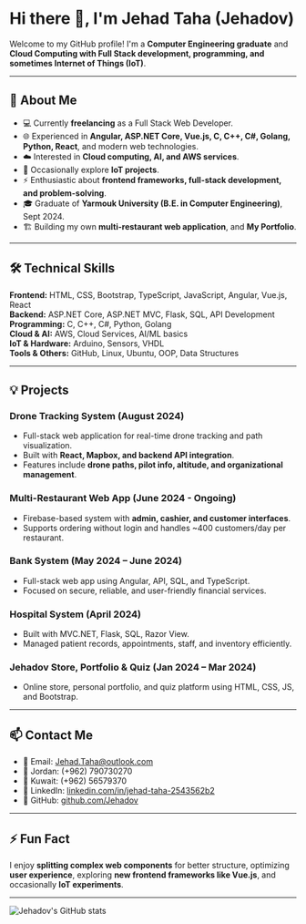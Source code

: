 # Hi there 👋, I'm Jehad Taha (Jehadov)

Welcome to my GitHub profile! I'm a **Computer Engineering graduate** and  **Cloud Computing with Full Stack development, programming, and sometimes Internet of Things (IoT)**.  

---

## 🔭 About Me
- 💻 Currently **freelancing** as a Full Stack Web Developer.  
- 🌐 Experienced in **Angular, ASP.NET Core, Vue.js, C, C++, C#, Golang, Python, React**, and modern web technologies.  
- ☁️ Interested in **Cloud computing, AI, and AWS services**.  
- 🤖 Occasionally explore **IoT projects**.  
- ⚡ Enthusiastic about **frontend frameworks, full-stack development, and problem-solving**.  
- 🎓 Graduate of **Yarmouk University (B.E. in Computer Engineering)**, Sept 2024.  
- 🏗️ Building my own **multi-restaurant web application**, and **My Portfolio**.  

---

## 🛠️ Technical Skills

**Frontend:** HTML, CSS, Bootstrap, TypeScript, JavaScript, Angular, Vue.js, React  
**Backend:** ASP.NET Core, ASP.NET MVC, Flask, SQL, API Development  
**Programming:** C, C++, C#, Python, Golang  
**Cloud & AI:** AWS, Cloud Services, AI/ML basics  
**IoT & Hardware:** Arduino, Sensors, VHDL  
**Tools & Others:** GitHub, Linux, Ubuntu, OOP, Data Structures  

---

## 💡 Projects

### **Drone Tracking System** (August 2024)
- Full-stack web application for real-time drone tracking and path visualization.  
- Built with **React, Mapbox, and backend API integration**.  
- Features include **drone paths, pilot info, altitude, and organizational management**.

### **Multi-Restaurant Web App** (June 2024 - Ongoing)
- Firebase-based system with **admin, cashier, and customer interfaces**.
- Supports ordering without login and handles ~400 customers/day per restaurant.
  
### **Bank System** (May 2024 – June 2024)
- Full-stack web app using Angular, API, SQL, and TypeScript.
- Focused on secure, reliable, and user-friendly financial services.

### **Hospital System** (April 2024)
- Built with MVC.NET, Flask, SQL, Razor View.
- Managed patient records, appointments, staff, and inventory efficiently.

### **Jehadov Store, Portfolio & Quiz** (Jan 2024 – Mar 2024)
- Online store, personal portfolio, and quiz platform using HTML, CSS, JS, and Bootstrap.


---

## 📫 Contact Me
- 📧 Email: [Jehad.Taha@outlook.com](mailto:Jehad.Taha@outlook.com)  
- 📱 Jordan: (+962) 790730270  
- 📱 Kuwait: (+962) 56579370  
- 🔗 LinkedIn: [linkedin.com/in/jehad-taha-2543562b2](https://www.linkedin.com/in/jehad-taha-2543562b2)  
- 🐙 GitHub: [github.com/Jehadov](https://github.com/Jehadov)  

---

## ⚡ Fun Fact
I enjoy **splitting complex web components** for better structure, optimizing **user experience**, exploring **new frontend frameworks like Vue.js**, and occasionally **IoT experiments**.

---

![Jehadov's GitHub stats](https://github-readme-stats.vercel.app/api?username=Jehadov&show_icons=true&theme=radical)
